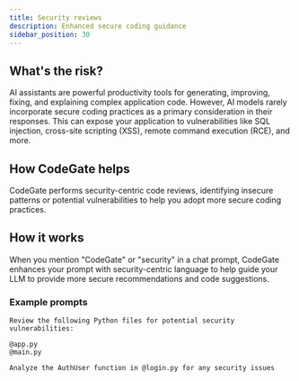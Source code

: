```yaml
---
title: Security reviews
description: Enhanced secure coding guidance
sidebar_position: 30
---
```


## What's the risk?

AI assistants are powerful productivity tools for generating, improving, fixing,
and explaining complex application code. However, AI models rarely incorporate
secure coding practices as a primary consideration in their responses. This can
expose your application to vulnerabilities like SQL injection, cross-site
scripting (XSS), remote command execution (RCE), and more.

## How CodeGate helps

CodeGate performs security-centric code reviews, identifying insecure patterns
or potential vulnerabilities to help you adopt more secure coding practices.

## How it works

When you mention "CodeGate" or "security" in a chat prompt, CodeGate enhances
your prompt with security-centric language to help guide your LLM to provide
more secure recommendations and code suggestions.

### Example prompts

```text
Review the following Python files for potential security vulnerabilities:

@app.py
@main.py
```

```text
Analyze the AuthUser function in @login.py for any security issues
```

